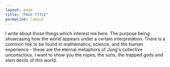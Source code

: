 ```yaml
---
layout: page
title: "PAGE-TITLE"
permalink: /about
---
```


I write about those things which interest me here. 
The purpose being showcasing how the world appears under a certain interpretation. 
There is a common link to be found in mathematics, science, and the human experience - these are the eternal metaphors of Jung's collective unconscious. I want to show you the ropes, the suns, the trapped gods and slain devils of this world. 
